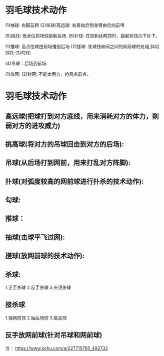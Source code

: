 # 羽毛球技术动作
(1)抽球: 右脚前跨
(2)杀球/高远球: 右肩向后侧身臂由后向前甩

(5)挑球: 低点位前场球挑到后场.
(6)扑球: 在球到达网顶时，跳起将球向下扑下。

(1)推球: 高点位球由前场推倒后场
(2)搓球: 发球线和网之间的网前球的处理,斜切球托
(3)勾球: 

(4)吊球：后场到前场.

(1)放网:
(2)封网: 不能太用力，抢高点前点。

# 羽毛球技术动作

## 高远球(把球打到对方底线，用来消耗对方的体力，削弱对方的进攻威力)
## 挑高球(将对方的吊球回击到对方的后场):

## 吊球(从后场打到网前，用来打乱对方阵脚):
## 扑球(对弧度较高的网前球进行扑杀的技术动作):

## 勾球:

## 推球：
## 抽球(击球平飞过网):
## 搓球(放网前球的技术动作):


## 杀球:
1.正手杀球
2.反手杀球
3.头顶杀球

## 接杀球
1.挡网前球
2.抽后场球
3.挑高球

## 反手放网前球(针对吊球和网前球)

注：
https://www.sohu.com/a/227715765_492732
